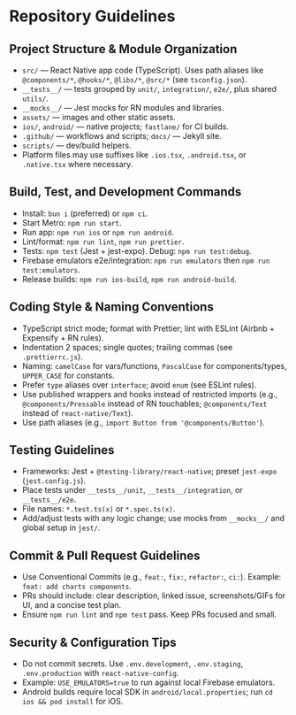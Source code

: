 # Repository Guidelines

## Project Structure & Module Organization
- `src/` — React Native app code (TypeScript). Uses path aliases like `@components/*`, `@hooks/*`, `@libs/*`, `@src/*` (see `tsconfig.json`).
- `__tests__/` — tests grouped by `unit/`, `integration/`, `e2e/`, plus shared `utils/`.
- `__mocks__/` — Jest mocks for RN modules and libraries.
- `assets/` — images and other static assets.
- `ios/`, `android/` — native projects; `fastlane/` for CI builds.
- `.github/` — workflows and scripts; `docs/` — Jekyll site.
- `scripts/` — dev/build helpers.
- Platform files may use suffixes like `.ios.tsx`, `.android.tsx`, or `.native.tsx` where necessary.

## Build, Test, and Development Commands
- Install: `bun i` (preferred) or `npm ci`.
- Start Metro: `npm run start`.
- Run app: `npm run ios` or `npm run android`.
- Lint/format: `npm run lint`, `npm run prettier`.
- Tests: `npm test` (Jest + jest-expo). Debug: `npm run test:debug`.
- Firebase emulators e2e/integration: `npm run emulators` then `npm run test:emulators`.
- Release builds: `npm run ios-build`, `npm run android-build`.

## Coding Style & Naming Conventions
- TypeScript strict mode; format with Prettier; lint with ESLint (Airbnb + Expensify + RN rules).
- Indentation 2 spaces; single quotes; trailing commas (see `.prettierrc.js`).
- Naming: `camelCase` for vars/functions, `PascalCase` for components/types, `UPPER_CASE` for constants.
- Prefer `type` aliases over `interface`; avoid `enum` (see ESLint rules).
- Use published wrappers and hooks instead of restricted imports (e.g., `@components/Pressable` instead of RN touchables; `@components/Text` instead of `react-native/Text`).
- Use path aliases (e.g., `import Button from '@components/Button'`).

## Testing Guidelines
- Frameworks: Jest + `@testing-library/react-native`; preset `jest-expo` (`jest.config.js`).
- Place tests under `__tests__/unit`, `__tests__/integration`, or `__tests__/e2e`.
- File names: `*.test.ts(x)` or `*.spec.ts(x)`.
- Add/adjust tests with any logic change; use mocks from `__mocks__/` and global setup in `jest/`.

## Commit & Pull Request Guidelines
- Use Conventional Commits (e.g., `feat:`, `fix:`, `refactor:`, `ci:`). Example: `feat: add charts components`.
- PRs should include: clear description, linked issue, screenshots/GIFs for UI, and a concise test plan.
- Ensure `npm run lint` and `npm test` pass. Keep PRs focused and small.

## Security & Configuration Tips
- Do not commit secrets. Use `.env.development`, `.env.staging`, `.env.production` with `react-native-config`.
- Example: `USE_EMULATORS=true` to run against local Firebase emulators.
- Android builds require local SDK in `android/local.properties`; run `cd ios && pod install` for iOS.


